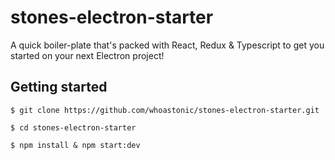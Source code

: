 # stones-electron-starter
 
A quick boiler-plate that's packed with React, Redux & Typescript to get you started on your next Electron project!

## Getting started

```
$ git clone https://github.com/whoastonic/stones-electron-starter.git

$ cd stones-electron-starter

$ npm install & npm start:dev
```
